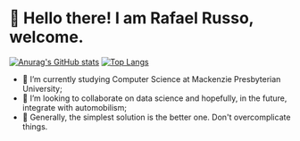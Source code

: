 # 👋 Hello there! I am Rafael Russo, welcome.

[![Anurag's GitHub stats](https://github-readme-stats.vercel.app/api?username=Rafa-Russo&show_icons=true&theme=midnight-purple)](https://github.com/anuraghazra/github-readme-stats)
[![Top Langs](https://github-readme-stats.vercel.app/api/top-langs/?username=Rafa-Russo&layout=compact&theme=midnight-purple)](https://github.com/anuraghazra/github-readme-stats)

- 🌱 I’m currently studying Computer Science at Mackenzie Presbyterian University;
- 👯 I’m looking to collaborate on data science and hopefully, in the future, integrate with automobilism;
- 🎯 Generally, the simplest solution is the better one. Don't overcomplicate things.
